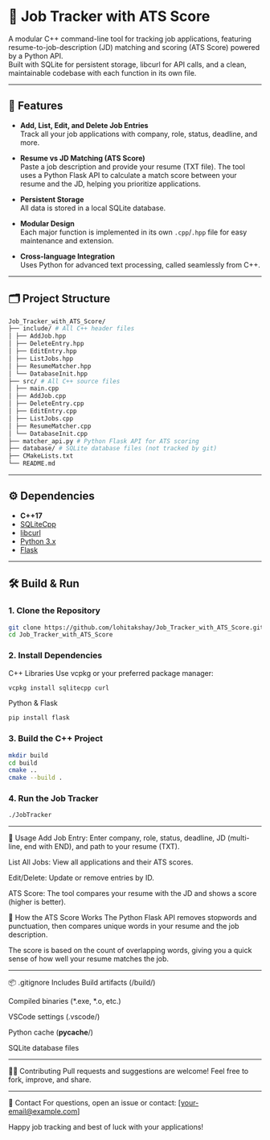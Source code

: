 # 💼 Job Tracker with ATS Score

A modular C++ command-line tool for tracking job applications, featuring resume-to-job-description (JD) matching and scoring (ATS Score) powered by a Python API.  
Built with SQLite for persistent storage, libcurl for API calls, and a clean, maintainable codebase with each function in its own file.

---

## 🚀 Features

- **Add, List, Edit, and Delete Job Entries**  
  Track all your job applications with company, role, status, deadline, and more.

- **Resume vs JD Matching (ATS Score)**  
  Paste a job description and provide your resume (TXT file). The tool uses a Python Flask API to calculate a match score between your resume and the JD, helping you prioritize applications.

- **Persistent Storage**  
  All data is stored in a local SQLite database.

- **Modular Design**  
  Each major function is implemented in its own `.cpp`/`.hpp` file for easy maintenance and extension.

- **Cross-language Integration**  
  Uses Python for advanced text processing, called seamlessly from C++.

---

## 🗂️ Project Structure

```bash
Job_Tracker_with_ATS_Score/
├── include/ # All C++ header files
│ ├── AddJob.hpp
│ ├── DeleteEntry.hpp
│ ├── EditEntry.hpp
│ ├── ListJobs.hpp
│ ├── ResumeMatcher.hpp
│ └── DatabaseInit.hpp
├── src/ # All C++ source files
│ ├── main.cpp
│ ├── AddJob.cpp
│ ├── DeleteEntry.cpp
│ ├── EditEntry.cpp
│ ├── ListJobs.cpp
│ ├── ResumeMatcher.cpp
│ └── DatabaseInit.cpp
├── matcher_api.py # Python Flask API for ATS scoring
├── database/ # SQLite database files (not tracked by git)
├── CMakeLists.txt
└── README.md
```

---

## ⚙️ Dependencies

- **C++17**
- [SQLiteCpp](https://github.com/SRombauts/SQLiteCpp)
- [libcurl](https://curl.se/libcurl/)
- [Python 3.x](https://www.python.org/)
- [Flask](https://pypi.org/project/Flask/)

---

## 🛠️ Build & Run

### 1. Clone the Repository

```bash
git clone https://github.com/lohitakshay/Job_Tracker_with_ATS_Score.git
cd Job_Tracker_with_ATS_Score
```

### 2. Install Dependencies

C++ Libraries
Use vcpkg or your preferred package manager:

```bash
vcpkg install sqlitecpp curl
```

Python & Flask
```bash
pip install flask
```

### 3. Build the C++ Project
```bash
mkdir build
cd build
cmake ..
cmake --build .
```

### 4. Run the Job Tracker
```bash
./JobTracker
```

---

📝 Usage
Add Job Entry:
Enter company, role, status, deadline, JD (multi-line, end with END), and path to your resume (TXT).

List All Jobs:
View all applications and their ATS scores.

Edit/Delete:
Update or remove entries by ID.

ATS Score:
The tool compares your resume with the JD and shows a score (higher is better).

🤖 How the ATS Score Works
The Python Flask API removes stopwords and punctuation, then compares unique words in your resume and the job description.

The score is based on the count of overlapping words, giving you a quick sense of how well your resume matches the job.

---

📦 .gitignore Includes
Build artifacts (/build/)

Compiled binaries (*.exe, *.o, etc.)

VSCode settings (.vscode/)

Python cache (__pycache__/)

SQLite database files

---

🙋‍♂️ Contributing
Pull requests and suggestions are welcome!
Feel free to fork, improve, and share.

---

📧 Contact
For questions, open an issue or contact: [your-email@example.com]

Happy job tracking and best of luck with your applications!
